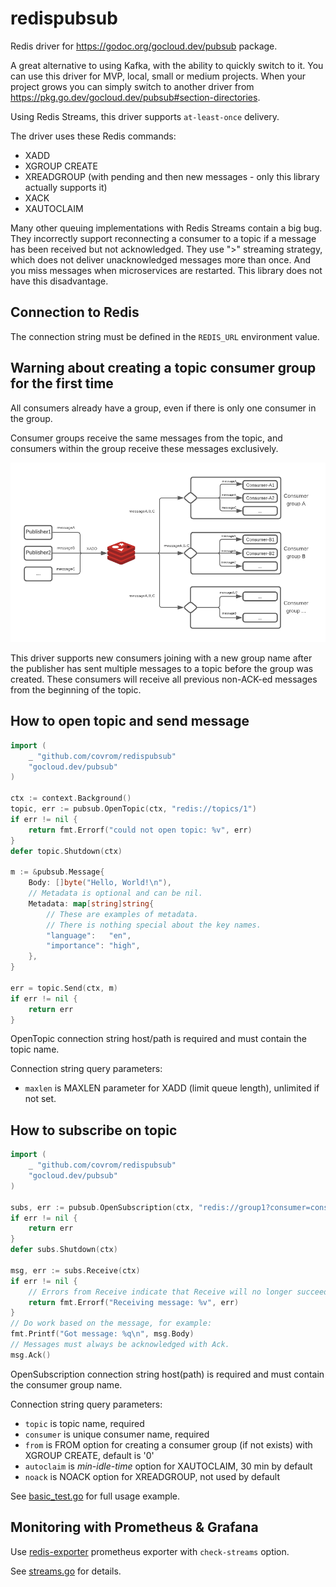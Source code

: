 # redispubsub
Redis driver for https://godoc.org/gocloud.dev/pubsub package.

A great alternative to using Kafka, with the ability to quickly switch to it. You can use this driver for MVP, local, small or medium projects. When your project grows you can simply switch to another driver from https://pkg.go.dev/gocloud.dev/pubsub#section-directories.

Using Redis Streams, this driver supports `at-least-once` delivery.

The driver uses these Redis commands:
- XADD
- XGROUP CREATE
- XREADGROUP (with pending and then new messages - only this library actually supports it)
- XACK
- XAUTOCLAIM

Many other queuing implementations with Redis Streams contain a big bug. They incorrectly support reconnecting a consumer to a topic if a message has been received but not acknowledged. They use ">" streaming strategy, which does not deliver unacknowledged messages more than once. And you miss messages when microservices are restarted.
This library does not have this disadvantage.

## Connection to Redis
The connection string must be defined in the `REDIS_URL` environment value.

## Warning about creating a topic consumer group for the first time
All consumers already have a group, even if there is only one consumer in the group.

Consumer groups receive the same messages from the topic, and consumers within the group receive these messages exclusively.

![Messages flow](flow.png)

This driver supports new consumers joining with a new group name after the publisher has sent multiple messages to a topic before the group was created. These consumers will receive all previous non-ACK-ed messages from the beginning of the topic.

## How to open topic and send message
```go
import (
    _ "github.com/covrom/redispubsub"
    "gocloud.dev/pubsub"
)

ctx := context.Background()
topic, err := pubsub.OpenTopic(ctx, "redis://topics/1")
if err != nil {
    return fmt.Errorf("could not open topic: %v", err)
}
defer topic.Shutdown(ctx)

m := &pubsub.Message{
    Body: []byte("Hello, World!\n"),
    // Metadata is optional and can be nil.
    Metadata: map[string]string{
        // These are examples of metadata.
        // There is nothing special about the key names.
        "language":   "en",
        "importance": "high",
    },
}

err = topic.Send(ctx, m)
if err != nil {
    return err
}
```

OpenTopic connection string host/path is required and must contain the topic name.

Connection string query parameters:
- `maxlen` is MAXLEN parameter for XADD (limit queue length), unlimited if not set.

## How to subscribe on topic
```go
import (
    _ "github.com/covrom/redispubsub"
    "gocloud.dev/pubsub"
)

subs, err := pubsub.OpenSubscription(ctx, "redis://group1?consumer=cons1&topic=topics/1")
if err != nil {
    return err
}
defer subs.Shutdown(ctx)

msg, err := subs.Receive(ctx)
if err != nil {
    // Errors from Receive indicate that Receive will no longer succeed.
    return fmt.Errorf("Receiving message: %v", err)
}
// Do work based on the message, for example:
fmt.Printf("Got message: %q\n", msg.Body)
// Messages must always be acknowledged with Ack.
msg.Ack()
```

OpenSubscription connection string host(path) is required and must contain the consumer group name.

Connection string query parameters:
- `topic` is topic name, required
- `consumer` is unique consumer name, required
- `from` is FROM option for creating a consumer group (if not exists) with XGROUP CREATE, default is '0'
- `autoclaim` is *min-idle-time* option for XAUTOCLAIM, 30 min by default
- `noack` is NOACK option for XREADGROUP, not used by default

See [basic_test.go](basic_test.go) for full usage example.

## Monitoring with Prometheus & Grafana
Use [redis-exporter](https://github.com/oliver006/redis_exporter) prometheus exporter with `check-streams` option.

See [streams.go](https://github.com/oliver006/redis_exporter/blob/master/exporter/streams.go) for details.